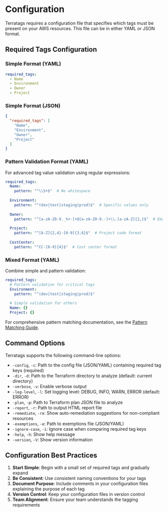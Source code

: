 # Configuration

Terratags requires a configuration file that specifies which tags must be present on your AWS resources. This file can be in either YAML or JSON format.

## Required Tags Configuration

### Simple Format (YAML)

```yaml
required_tags:
  - Name
  - Environment
  - Owner
  - Project
```

### Simple Format (JSON)

```json
{
  "required_tags": [
    "Name",
    "Environment",
    "Owner",
    "Project"
  ]
}
```

### Pattern Validation Format (YAML)

For advanced tag value validation using regular expressions:

```yaml
required_tags:
  Name:
    pattern: "^\\S+$"  # No whitespace
  
  Environment:
    pattern: "^(dev|test|staging|prod)$"  # Specific values only
  
  Owner:
    pattern: "^[a-zA-Z0-9._%+-]+@[a-zA-Z0-9.-]+\\.[a-zA-Z]{2,}$"  # Email format
  
  Project:
    pattern: "^[A-Z]{2,4}-[0-9]{3,6}$"  # Project code format
  
  CostCenter:
    pattern: "^CC-[0-9]{4}$"  # Cost center format
```

### Mixed Format (YAML)

Combine simple and pattern validation:

```yaml
required_tags:
  # Pattern validation for critical tags
  Environment:
    pattern: "^(dev|test|staging|prod)$"
  
  # Simple validation for others
  Name: {}
  Project: {}
```

For comprehensive pattern matching documentation, see the [Pattern Matching Guide](pattern-matching.md).

## Command Options

Terratags supports the following command-line options:

- `-config`, `-c`: Path to the config file (JSON/YAML) containing required tag keys (required)
- `-dir`, `-d`: Path to the Terraform directory to analyze (default: current directory)
- `-verbose`, `-v`: Enable verbose output
- `-log-level`, `-l`: Set logging level: DEBUG, INFO, WARN, ERROR (default: ERROR)
- `-plan`, `-p`: Path to Terraform plan JSON file to analyze
- `-report`, `-r`: Path to output HTML report file
- `-remediate`, `-re`: Show auto-remediation suggestions for non-compliant resources
- `-exemptions`, `-e`: Path to exemptions file (JSON/YAML)
- `-ignore-case`, `-i`: Ignore case when comparing required tag keys
- `-help`, `-h`: Show help message
- `-version`, `-V`: Show version information

## Configuration Best Practices

1. **Start Simple**: Begin with a small set of required tags and gradually expand
2. **Be Consistent**: Use consistent naming conventions for your tags
3. **Document Purpose**: Include comments in your configuration files explaining the purpose of each tag
4. **Version Control**: Keep your configuration files in version control
5. **Team Alignment**: Ensure your team understands the tagging requirements